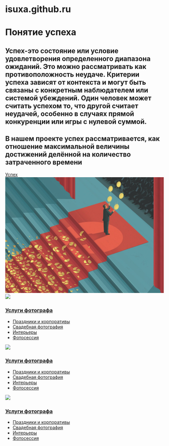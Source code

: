 # isuxa.github.ru
<html>
<head>
<title>Успех</title>
<link rel="stylesheet" href="css успеха.css">
</head>
<h1>Понятие успеха</h1>
<p><h2>Успех-это состояние или условие удовлетворения определенного диапазона ожиданий. Это можно рассматривать как противоположность неудаче. Критерии успеха зависят от контекста и могут быть связаны с конкретным наблюдателем или системой убеждений. Один человек может считать успехом то, что другой считает неудачей, особенно в случаях прямой конкуренции или игры с нулевой суммой.</h2></p>
<p><h2>В нашем проекте успех рассматривается, как отношение максимальной величины достижений делённой на количество затраченного времени</h2></p>
<a href="https://ru.wikipedia.org/wiki">Успех</a>
<img src="успех.jpg" alt="" class="image-border"/>
<div class="portfolio-wrap">
<div class="portfolio-item">
<div class="portfolio-item-wrap">
<a href="">
<img src="https://html5book.ru/wp-content/uploads/2018/12/natjurmort.jpg">
<div class="portfolio-item-inner">
<div class="portfolio-heading">
<h3>Услуги фотографа</h3>
</div>
<ul>
<li>Праздники и корпоративы</li>
<li>Свадебная фотография</li>
<li>Интерьеры</li>
<li>Фотосессия</li>
</ul>
</div>
</a>
</div>
</div>

<div class="portfolio-item">
<div class="portfolio-item-wrap">
<a href="">
<img src="https://html5book.ru/wp-content/uploads/2018/12/natjurmort.jpg">
<div class="portfolio-item-inner">
<div class="portfolio-heading">
<h3>Услуги фотографа</h3>
</div>
<ul>
<li>Праздники и корпоративы</li>
<li>Свадебная фотография</li>
<li>Интерьеры</li>
<li>Фотосессия</li>
</ul>
</div>
</a>
</div>
</div>

<div class="portfolio-item">
<div class="portfolio-item-wrap">
<a href="">
<img src="https://html5book.ru/wp-content/uploads/2018/12/natjurmort.jpg">
<div class="portfolio-item-inner">
<div class="portfolio-heading">
<h3>Услуги фотографа</h3>
</div>
<ul>
<li>Праздники и корпоративы</li>
<li>Свадебная фотография</li>
<li>Интерьеры</li>
<li>Фотосессия</li>
</ul>
</div>
</a>
</div>
</div>
</div>
</html>
